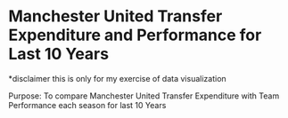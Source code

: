 # Manchester United Transfer Expenditure and Performance for Last 10 Years

*disclaimer this is only for my exercise of data visualization

Purpose: To compare Manchester United Transfer Expenditure with Team Performance each season for last 10 Years
